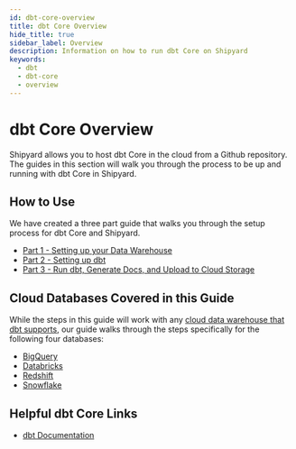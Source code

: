 ```yaml
---
id: dbt-core-overview
title: dbt Core Overview
hide_title: true
sidebar_label: Overview
description: Information on how to run dbt Core on Shipyard
keywords:
  - dbt
  - dbt-core
  - overview
---
```


# dbt Core Overview

Shipyard allows you to host dbt Core in the cloud from a Github repository. The guides in this section will walk you through the process to be up and running with dbt Core in Shipyard. 

## How to Use
We have created a three part guide that walks you through the setup process for dbt Core and Shipyard. 

* [Part 1 - Setting up your Data Warehouse](dbt-core-set-up-data-warehouse.md)
* [Part 2 - Setting up dbt](dbt-core-set-up-dbt.md)
* [Part 3 - Run dbt, Generate Docs, and Upload to Cloud Storage](dbt-core-run-and-generate-docs.md)

## Cloud Databases Covered in this Guide
While the steps in this guide will work with any [cloud data warehouse that dbt supports](https://docs.getdbt.com/docs/available-adapters), our guide walks through the steps specifically for the following four databases: 

* [BigQuery](https://cloud.google.com/bigquery)
* [Databricks](https://databricks.com/)
* [Redshift](https://aws.amazon.com/redshift/)
* [Snowflake](https://www.snowflake.com/)

## Helpful dbt Core Links
- [dbt Documentation](https://docs.getdbt.com/docs/introduction)